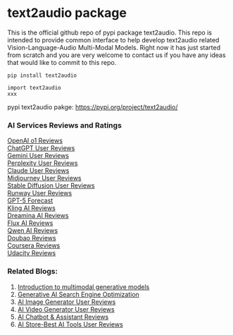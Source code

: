 # text2audio package

This is the official github repo of pypi package text2audio. This repo is intended to provide common interface
to help develop text2audio related Vision-Language-Audio Multi-Modal Models. Right now it has just started from scratch and you are very welcome to contact us if you have any ideas that would like to commit to this repo. 


```
pip install text2audio
```


```
import text2audio
xxx
```

pypi text2audio pakge:
https://pypi.org/project/text2audio/


### AI Services Reviews and Ratings

[OpenAI o1 Reviews](http://www.deepnlp.org/store/pub/pub-openai-o1) <br>
[ChatGPT User Reviews](http://www.deepnlp.org/store/pub/pub-chatgpt-openai) <br>
[Gemini User Reviews](http://www.deepnlp.org/store/pub/pub-gemini-google) <br>
[Perplexity User Reviews](http://www.deepnlp.org/store/pub/pub-perplexity) <br>
[Claude User Reviews](http://www.deepnlp.org/store/pub/pub-claude-anthropic) <br>
[Midjourney User Reviews](http://www.deepnlp.org/store/pub/pub-midjourney) <br>
[Stable Diffusion User Reviews](http://www.deepnlp.org/store/pub/pub-stable-diffusion) <br>
[Runway User Reviews](http://www.deepnlp.org/store/pub/pub-runway) <br>
[GPT-5 Forecast](http://www.deepnlp.org/store/pub/pub-gpt-5) <br>
[Kling AI Reviews](http://www.deepnlp.org/store/pub/pub-kling-kwai) <br>
[Dreamina AI Reviews](http://www.deepnlp.org/store/pub/pub-dreamina-douyin) <br>
[Flux AI Reviews](http://www.deepnlp.org/store/pub/pub-flux-1-black-forest-lab) <br>
[Qwen AI Reviews](http://www.deepnlp.org/store/pub/pub-qwen-alibaba) <br>
[Doubao Reviews](http://www.deepnlp.org/store/pub/pub-doubao-douyin) <br>
[Coursera Reviews](http://www.deepnlp.org/store/pub/pub-coursera) <br>
[Udacity Reviews](http://www.deepnlp.org/store/pub/pub-udacity) <br>


### Related Blogs:
1. [Introduction to multimodal generative models](http://www.deepnlp.org/blog/introduction-to-multimodal-generative-models) <br>
2. [Generative AI Search Engine Optimization](http://www.deepnlp.org/blog/generative-ai-search-engine-optimization-how-to-improve-your-content) <br>
3. [AI Image Generator User Reviews](http://www.deepnlp.org/store/image-generator) <br>
4. [AI Video Generator User Reviews](http://www.deepnlp.org/store/video-generator) <br>
5. [AI Chatbot & Assistant Reviews](http://www.deepnlp.org/store/chatbot-assistant) <br>
6. [AI Store-Best AI Tools User Reviews](http://www.deepnlp.org/store/pub/) <br>

